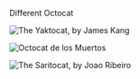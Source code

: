 Different Octocat

![The Yaktocat, by James Kang](https://cameronmcefee.com/img/work/the-octocat/yaktocat.jpg)

![Octocat de los Muertos](https://cameronmcefee.com/img/work/the-octocat/octocat-de-los-muertos.jpg)

![The Saritocat, by Joao Ribeiro](https://cameronmcefee.com/img/work/the-octocat/saritocat.jpg)


